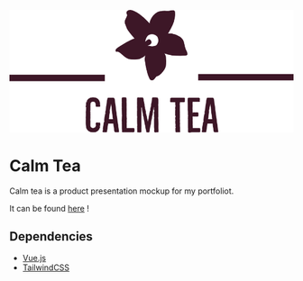 ![Calm Tea logo](public/logo_castro.png)

# Calm Tea

Calm tea is a product presentation mockup for my portfoliot.

It can be found [here]() !

## Dependencies

- [Vue.js](https://vuejs.org/)
- [TailwindCSS](https://tailwindcss.com/)